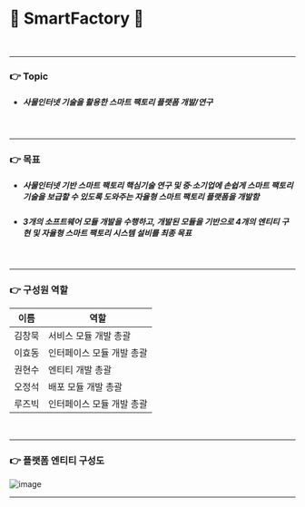 # 🔧 SmartFactory 🔧
<br/>

---

### 👉 Topic

- ##### 사물인터넷 기술을 활용한 스마트 팩토리 플랫폼 개발/연구

<br/>

---

### 👉 목표

- ##### 사물인터넷 기반 스마트 팩토리 핵심기술 연구 및 중·소기업에 손쉽게 스마트 팩토리 기술을 보급할 수 있도록 도와주는 자율형 스마트 팩토리 플랫폼을 개발함

- ##### 3개의 소프트웨어 모듈 개발을 수행하고, 개발된 모듈을 기반으로 4개의 엔티티 구현 및 자율형 스마트 팩토리 시스템 설비를 최종 목표

<br/>

---

### 👉 구성원 역할

| 이름   | 역할                      |
| ------ | ------------------------- |
| 김창묵 | 서비스 모듈 개발 총괄     |
| 이효동 | 인터페이스 모듈 개발 총괄 |
| 권현수 | 엔티티 개발 총괄          |
| 오정석 | 배포 모듈 개발 총괄       |
| 루즈빅 | 인터페이스 모듈 개발 총괄 |

<br/>

---

### 👉 플랫폼 엔티티 구성도

![image](https://user-images.githubusercontent.com/57346455/93711725-9100dc00-fb8b-11ea-9105-52f0f300ca61.png)

---

